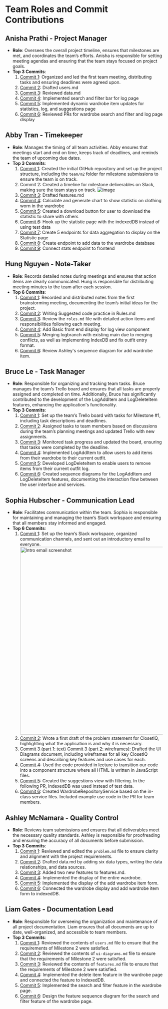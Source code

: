 # Team Roles and Commit Contributions

## Anisha Prathi - Project Manager

- **Role**: Oversees the overall project timeline, ensures that milestones are met, and coordinates the team’s efforts. Anisha is responsible for setting meeting agendas and ensuring that the team stays focused on project goals.
- **Top 3 Commits**:
  1. [Commit 1](https://docs.google.com/document/d/1K1DXzFCZuhf6Vd_p5dW52NF7W1mOVx7mjVKIlJdaC_A/edit): Organized and led the first team meeting, distributing tasks and ensuring deadlines were agreed upon.
  2. [Commit 2](https://github.com/nhan0504/CS326/commit/b01d98bcc9de7093b8f20c2323903c2539b5c3ea): Drafted users.md
  3. [Commit 3](https://github.com/nhan0504/CS326/commit/a2f3334d67c75d8c51bce8234e6f30f0a543f572): Reviewed data.md
  4. [Commit 4](https://github.com/nhan0504/CS326/pull/32): Implemented search and filter bar for log page
  5. [Commit 5](https://github.com/nhan0504/CS326/commit/759ac0e1aac91cc0cbbc21a1b89b38fc13e7d8b2): Implemented dynamic wardrobe item updates for statistics, log, and suggestions page
  6. [Commit 6](https://github.com/nhan0504/CS326/pull/57): Reviewed PRs for wardrobe search and filter and log page display

## Abby Tran - Timekeeper

- **Role**: Manages the timing of all team activities. Abby ensures that meetings start and end on time, keeps track of deadlines, and reminds the team of upcoming due dates.
- **Top 3 Commits**:
  1. [Commit 1](https://github.com/nhan0504/CS326/commit/8be2b6b72886a65f484eb2fefaa3ae65c38be65f): Created the initial GitHub repository and set up the project structure, including the `team/m2` folder for milestone submissions to ensure the team is on track.
  2. Commit 2: Created a timeline for milestone deliverables on Slack, making sure the team stays on track.
     ![image](https://github.com/user-attachments/assets/7a15752a-efdc-41b9-89cb-d7490069a78a)
  3. [Commit 3](https://github.com/nhan0504/CS326/commit/0bc6ac7e84f529f562016dbac994372a284b801e): Drafted features.md
  4. [Commit 4](https://github.com/nhan0504/CS326/pull/14/commits/67a7d2bcc722866c948cc7114b152a30625bc1f4): Calculate and generate chart to show statistic on clothing worn in the wardrobe
  5. [Commit 5](https://github.com/nhan0504/CS326/pull/24/commits/dcc1ef0836c982c30debd28b0a958d54844a8101): Created a download button for user to download the statistic to share with others
  6. [Commit 6](https://github.com/nhan0504/CS326/pull/26/commits/dd49ea176808bb86fefe7b8a59309d46e113232a): Hook up the statistic page with the indexedDB instead of using test data
  7. [Commit 7](https://github.com/nhan0504/CS326/pull/99): Create 5 endpoints for data aggregation to display on the Statistic page
  8. [Commit 8](https://github.com/nhan0504/CS326/pull/97): Create endpoint to add data to the wardrobe database
  9. [Commit 9](https://github.com/nhan0504/CS326/pull/106): Connect stats endpoint to frontend

## Hung Nguyen - Note-Taker

- **Role**: Records detailed notes during meetings and ensures that action items are clearly communicated. Hung is responsible for distributing meeting minutes to the team after each session.
- **Top 6 Commits**:
  1. [Commit 1](https://docs.google.com/document/d/1K1DXzFCZuhf6Vd_p5dW52NF7W1mOVx7mjVKIlJdaC_A/edit): Recorded and distributed notes from the first brainstorming meeting, documenting the team’s initial ideas for the project.
  2. [Commit 2](https://github.com/nhan0504/CS326/blob/main/team/m2/Rules.md): Writing Suggested code practice in Rules.md
  3. [Commit 3](https://github.com/nhan0504/CS326/edit/main/team/m2/roles.md): Review the `roles.md` file with detailed action items and responsibilities following each meeting.
  4. [Commit 4](https://github.com/nhan0504/CS326/pull/38/commits): Add Basic front end display for log view component
  5. [Commit 5](https://github.com/nhan0504/CS326/pull/42/commits): Merging logbranch with existing main due to merging conflicts, as well as implementing IndexDB and fix outfit entry format.
  6. [Commit 6](https://github.com/nhan0504/CS326/pull/48): Review Ashley's sequence diagram for add wardrobe item.

## Bruce Le - Task Manager

- **Role**: Responsible for organizing and tracking team tasks. Bruce manages the team’s Trello board and ensures that all tasks are properly assigned and completed on time. Additionally, Bruce has significantly contributed to the development of the LogAddItem and LogDeleteItem features, enhancing the application's functionality.
- **Top 3 Commits**:
  1. [Commit 1](https://github.com/repo/commit1): Set up the team’s Trello board with tasks for Milestone #1, including task descriptions and deadlines.
  2. [Commit 2](https://github.com/repo/commit2): Assigned tasks to team members based on discussions during the team’s planning meetings and updated Trello with new assignments.
  3. [Commit 3](https://github.com/repo/commit3): Monitored task progress and updated the board, ensuring that tasks were completed by the deadline.
  4. [Commit 4](https://github.com/repo/commit4): Implemented LogAddItem to allow users to add items from their wardrobe to their current outfit.
  5. [Commit 5](https://github.com/repo/commit5): Developed LogDeleteItem to enable users to remove items from their current outfit log.
  6. [Commit 6](https://github.com/repo/commit6): Created sequence diagrams for the LogAddItem and LogDeleteItem features, documenting the interaction flow between the user interface and services.

## Sophia Hubscher - Communication Lead

- **Role**: Facilitates communication within the team. Sophia is responsible for maintaining and managing the team’s Slack workspace and ensuring that all members stay informed and engaged.
- **Top 6 Commits**:
  1. [Commit 1](https://github.com/nhan0504/CS326/commit/3c0b25f93e22033bc5a6a4d1d36e56e9fa3abd03): Set up the team’s Slack workspace, organized communication channels, and sent out an introductory email to everyone.
     <img width="600" alt="Intro email screenshot" src="https://github.com/user-attachments/assets/3ad52e6b-c4ff-4d9b-af00-c774f2e4a7c1">
  2. [Commit 2](https://github.com/nhan0504/CS326/commit/d154f7491d8b4026fd1e22698833970d91f6eeaa): Wrote a first draft of the problem statement for ClosetIQ, highlighting what the application is and why it is necessary.
  3. [Commit 3 (part 1: text)](https://github.com/nhan0504/CS326/commit/aa7b6abb93fdf237de39fb75ad1e6e83692bb92b) [Commit 3 (part 2: wireframes)](https://github.com/nhan0504/CS326/commit/4ec2d74cf83cd750f1c9819d84d1ea8f1bbaf88e): Drafted the UI Diagrams document, including wireframes for all key ClosetIQ screens and describing key features and use cases for each.
  4. [Commit 4](https://github.com/nhan0504/CS326/commit/55e7093bb87e7caf791348b14ec2857d9b151ef5): Used the code provided in lecture to transition our code into a component structure where all HTML is written in JavaScript files.
  5. [Commit 5](https://github.com/nhan0504/CS326/commit/ba203cc900d4d7dc2a4b075fbfd1decafbbf3102): Created the suggestions view with filtering. In the following PR, IndexedDB was used instead of test data.
  6. [Commit 6](https://github.com/nhan0504/CS326/commit/bdcdc2c3852c494e83a596f4da80a47f13348a20): Created WardrobeRepositoryService based on the in-class service files. Included example use code in the PR for team members.

## Ashley McNamara - Quality Control

- **Role**: Reviews team submissions and ensures that all deliverables meet the necessary quality standards. Ashley is responsible for proofreading and ensuring the accuracy of all documents before submission.
- **Top 3 Commits**:
  1. [Commit 1](https://github.com/nhan0504/CS326/commit/85534ba1dc992358ae6ff457300a44ac80cfbb02): Reviewed and edited the `problem.md` file to ensure clarity and alignment with the project requirements.
  2. [Commit 2](https://github.com/nhan0504/CS326/commit/1a4b437f153d5906a13a9f49570929917df82956): Drafted data.md by adding six data types, writing the data relationships, and data sources.
  3. [Commit 3](https://github.com/nhan0504/CS326/commit/40f17e71fd9af1e581eec09fe8f057289f5a126b): Added two new features to features.md.
  4. [Commit 4](https://github.com/nhan0504/CS326/pull/18/commits/fef740cdedd25b41165e0e4cc9ad45148ef29e03): Implemented the display of the entire wardrobe.
  5. [Commit 5](https://github.com/nhan0504/CS326/commit/9b1d5e8e65eb0c8d38826f2aaab28567eb4c21ca#diff-d51acda97ae090fb3170e1a8a4f8642a58b73c2d76e5c840e397c5ecf7c6446e): Implemented the display of the add wardrobe item form.
  6. [Commit 6](https://github.com/nhan0504/CS326/commit/57295146a82c7eaa2bb12f1e7ca787ef6898a876#diff-3e7232ca895987f2da1629aebba926d04f7bc027e5a74848d9c5f27d774d5853): Connected the wardrobe display and add wardrobe item form to indexedDB.

## Liam Gates - Documentation Lead

- **Role**: Responsible for overseeing the organization and maintenance of all project documentation. Liam ensures that all documents are up to date, well-organized, and accessible to team members.
- **Top 3 Commits**:
  1. [Commit 1](https://github.com/nhan0504/CS326/commit/1254893a73528c9605c68df5d648e4c8194401aa): Reviewed the contents of `users.md` file to ensure that the requirements of Milestone 2 were satisfied.
  2. [Commit 2](https://github.com/nhan0504/CS326/commit/d2ca24dd6295fe8f4ef1ef1d19d66d2c4aca7c6f): Reviewed the contents of `ui-diagrams.md` file to ensure that the requirements of Milestone 2 were satisfied.
  3. [Commit 3](https://github.com/nhan0504/CS326/commit/1abc39fa1969e43ba857c71bccef948e5dd1e70b): Reviewed the contents of `features.md` file to ensure that the requirements of Milestone 2 were satisfied.
  4. [Commit 4](https://github.com/nhan0504/CS326/commit/96385bb865ecf4ce58241380e8a62f69c1099587): Implemented the delete item feature in the wardrobe page and connected the feature to IndexedDB.
  5. [Commit 5](https://github.com/nhan0504/CS326/commit/55e1ff0e1752c7227fe628b1ed954fc82d83b589): Implemented the search and filter feature in the wardrobe page.
  6. [Commit 6](https://github.com/nhan0504/CS326/pull/71/commits/8a0bace8e384a4831a69692bd4b74422b195676b): Design the feature sequence diagram for the search and filter feature of the wardrobe page.
